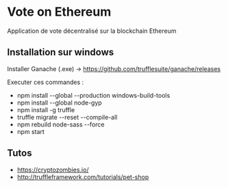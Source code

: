 # Vote on Ethereum
Application de vote décentralisé sur la blockchain Ethereum

## Installation sur windows

Installer Ganache (.exe) -> https://github.com/trufflesuite/ganache/releases


Executer ces commandes : 
- npm install --global --production windows-build-tools
- npm install --global node-gyp
- npm install -g truffle
- truffle migrate --reset --compile-all
- npm rebuild node-sass --force
- npm start

## Tutos

- https://cryptozombies.io/
- http://truffleframework.com/tutorials/pet-shop
